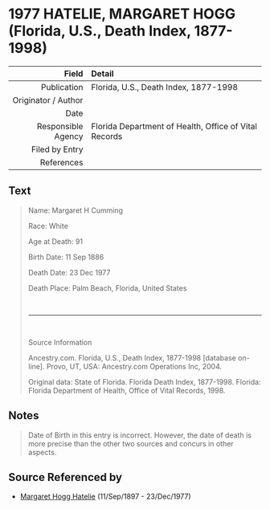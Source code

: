 ﻿---
layout: page
permalink: /sources/s3608025
---

# 1977 HATELIE, MARGARET HOGG (Florida, U.S., Death Index, 1877-1998)

Field | Detail
---:|:---
Publication | Florida, U.S., Death Index, 1877-1998
Originator / Author | 
Date | 
Responsible Agency | Florida Department of Health, Office of Vital Records
Filed by Entry | 
References | 

## Text

> Name: Margaret H Cumming
>
> Race: White
>
> Age at Death: 91
>
> Birth Date: 11 Sep 1886
>
> Death Date: 23 Dec 1977
>
> Death Place: Palm Beach, Florida, United States
>
> <br/>
>
> ---
>
> <br/>
>
> Source Information
>
> Ancestry.com. Florida, U.S., Death Index, 1877-1998 [database on-line]. Provo, UT, USA: Ancestry.com Operations Inc, 2004.
>
> Original data: State of Florida. Florida Death Index, 1877-1998. Florida: Florida Department of Health, Office of Vital Records, 1998.
>

## Notes

> Date of Birth in this entry is incorrect. However, the date of death is more precise than the other two sources and concurs in other aspects.
>


## Source Referenced by

* [Margaret Hogg Hatelie](../people/@43723296@-margaret-hogg-hatelie-b1897-9-11-d1977-12-23.md) (11/Sep/1897 - 23/Dec/1977)
